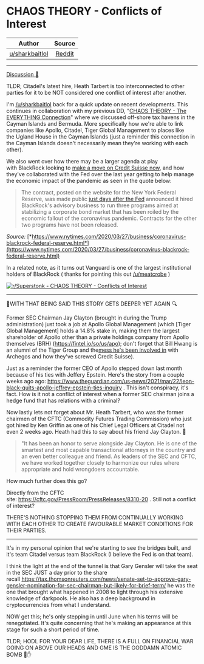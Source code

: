 CHAOS THEORY - Conflicts of Interest
====================================

| Author       | Source       | 
| :-------------: |:-------------:|
|  [u/sharkbaitlol](https://www.reddit.com/user/sharkbaitlol/) | [Reddit](https://www.reddit.com/r/Superstonk/comments/mpmnzt/chaos_theory_conflicts_of_interest/) | 

---

[Discussion 🦍](https://www.reddit.com/r/Superstonk/search?q=flair_name%3A%22Discussion%20%F0%9F%A6%8D%22&restrict_sr=1)

TLDR; Citadel's latest hire, Heath Tarbert is too interconnected to other parties for it to be NOT considered one conflict of interest after another.

I'm [/u/sharkbaitlol](https://www.reddit.com/u/sharkbaitlol/) back for a quick update on recent developments. This continues in collaboration with my previous DD, "[CHAOS THEORY - The EVERYTHING Connection](https://www.reddit.com/r/Superstonk/comments/mokvhk/chaos_theory_the_everything_connection/)" where we discussed off-shore tax havens in the Cayman Islands and Bermuda. More specifically how we're able to link companies like Apollo, Citadel, Tiger Global Management to places like the Ugland House in the Cayman Islands (just a reminder this connection in the Cayman Islands doesn't necessarily mean they're working with each other).

We also went over how there may be a larger agenda at play with BlackRock looking to [make a move on Credit Suisse now](https://finance.yahoo.com/news/blackrock-blk-mulling-buy-credit-174205125.html), and how they've collaborated with the Fed over the last year getting to help manage the economic impact of the pandemic as seen in the quote below:

> The contract, posted on the website for the New York Federal Reserve, was made public [just days after the Fed](https://www.nytimes.com/2020/03/25/business/blackrock-federal-reserve.html) announced it hired BlackRock's advisory business to run three programs aimed at stabilizing a corporate bond market that has been roiled by the economic fallout of the coronavirus pandemic. Contracts for the other two programs have not been released.

*Source:* [*https://www.nytimes.com/2020/03/27/business/coronavirus-blackrock-federal-reserve.html*](https://www.nytimes.com/2020/03/27/business/coronavirus-blackrock-federal-reserve.html)

In a related note, as it turns out Vanguard is one of the largest institutional holders of BlackRock ( thanks for pointing this out [/u/meatcrobe](https://www.reddit.com/u/meatcrobe/) )

[![r/Superstonk - CHAOS THEORY - Conflicts of Interest](https://preview.redd.it/bg7y3pd0cts61.png?width=691&format=png&auto=webp&s=82b34575af5e05d4fe72f84794c2484a610fc100)](https://preview.redd.it/bg7y3pd0cts61.png?width=691&format=png&auto=webp&s=82b34575af5e05d4fe72f84794c2484a610fc100)

_______________________________________________________________________

🔎WITH THAT BEING SAID THIS STORY GETS DEEPER YET AGAIN 🔍

Former SEC Chairman Jay Clayton (brought in during the Trump administration) just took a job at Apollo Global Management (which [Tiger Global Management] holds a 14.8% stake in, making them the largest shareholder of Apollo other than a private holdings company from Apollo themselves (BRH) (<https://fintel.io/so/us/apo>); don't forget that Bill Hwang is an alumni of the Tiger Group and the[mess he's been involved in](https://www.bloomberg.com/news/features/2021-04-08/how-bill-hwang-of-archegos-capital-lost-20-billion-in-two-days) with Archegos and how they've screwed Credit Suisse).

Just as a reminder the former CEO of Apollo stepped down last month because of his ties with Jeffery Epstein. Here's the story from a couple weeks ago ago: <https://www.theguardian.com/us-news/2021/mar/22/leon-black-quits-apollo-jeffrey-epstein-ties-inquiry> . This isn't conspiracy, it's fact. How is it not a conflict of interest when a former SEC chairman joins a hedge fund that has relations with a criminal?

Now lastly lets not forget about Mr. Heath Tarbert, who was the former chairmen of the CFTC (Commodity Futures Trading Commission) who just got hired by Ken Griffin as one of his Chief Legal Officers at Citadel not even 2 weeks ago. Heath had this to say about his friend Jay Clayton. 🤔

> "It has been an honor to serve alongside Jay Clayton. He is one of the smartest and most capable transactional attorneys in the country and an even better colleague and friend. As leaders of the SEC and CFTC, we have worked together closely to harmonize our rules where appropriate and hold wrongdoers accountable.

How much further does this go?

Directly from the CFTC site: <https://cftc.gov/PressRoom/PressReleases/8310-20> . Still not a conflict of interest?

THERE'S NOTHING STOPPING THEM FROM CONTINUALLY WORKING WITH EACH OTHER TO CREATE FAVOURABLE MARKET CONDITIONS FOR THEIR PARTIES.

_______________________________________________________________________

It's in my personal opinion that we're starting to see the bridges built, and it's team Citadel versus team BlackRock (I believe the Fed is on that team).

I think the light at the end of the tunnel is that Gary Gensler will take the seat in the SEC JUST a day prior to the share recall <https://tax.thomsonreuters.com/news/senate-set-to-approve-gary-gensler-nomination-for-sec-chairman-but-likely-for-brief-term/> he was the one that brought what happened in 2008 to light through his extensive knowledge of darkpools. He also has a deep background in cryptocurrencies from what I understand.

NOW get this; he's only stepping in until June when his terms will be renegotiated. It's quite concerning that he's making an appearance at this stage for such a short period of time.

TLDR; HODL FOR YOUR DEAR LIFE, THERE IS A FULL ON FINANCIAL WAR GOING ON ABOVE OUR HEADS AND GME IS THE GODDAMN ATOMIC BOMB 💎✋
